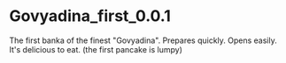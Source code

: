 # Govyadina_first_0.0.1
The first banka of the finest "Govyadina". Prepares quickly. Opens easily. It's delicious to eat.
(the first pancake is lumpy)
